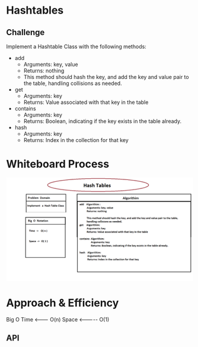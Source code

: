 # Hashtables
<!-- Short summary or background information -->
## Challenge
<!-- Description of the challenge -->
Implement a Hashtable Class with the following methods:
- add
    - Arguments: key, value
    - Returns: nothing
    - This method should hash the key, and add the key and value pair to the table, handling collisions as needed.
- get
    - Arguments: key
    - Returns: Value associated with that key in the table
- contains
    - Arguments: key
    - Returns: Boolean, indicating if the key exists in the table already.
- hash
    - Arguments: key
    - Returns: Index in the collection for that key
# Whiteboard Process

![Hashtables](assets/code-30.png)

# Approach & Efficiency
Big O Time <--- O(n) Space <----- O(1)

## API
<!-- Description of each method publicly available in each of your hashtable -->